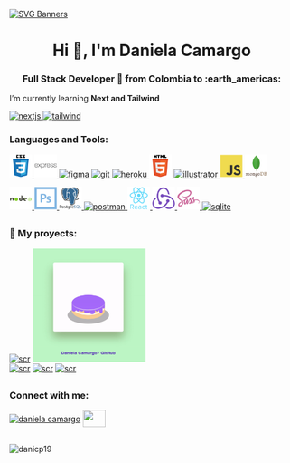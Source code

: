 [![SVG Banners](https://svg-banners.vercel.app/api?type=typeWriter&text1=Hello%20World!%20👩‍💻&width=1000&height=200)](https://github.com/Akshay090/svg-banners)
<h1 align="center">Hi 👋, I'm Daniela Camargo</h1>
<h3 align="center">Full Stack Developer  💜  from Colombia to :earth_americas:</h3>



I’m currently learning **Next and Tailwind**


 <a href="https://nextjs.org/" target="_blank" rel="noreferrer"> <img src="https://cdn.worldvectorlogo.com/logos/nextjs-2.svg" alt="nextjs" width="40" height="40"/> </a> <a href="https://tailwindcss.com/" target="_blank" rel="noreferrer"> <img src="https://www.vectorlogo.zone/logos/tailwindcss/tailwindcss-icon.svg" alt="tailwind" width="40" height="40"/> </a> 

<h3 align="left">Languages and Tools:</h3>
<p align="left"> <a href="https://www.w3schools.com/css/" target="_blank" rel="noreferrer"> <img src="https://raw.githubusercontent.com/devicons/devicon/master/icons/css3/css3-original-wordmark.svg" alt="css3" width="40" height="40"/> </a> <a href="https://expressjs.com" target="_blank" rel="noreferrer"> <img src="https://raw.githubusercontent.com/devicons/devicon/master/icons/express/express-original-wordmark.svg" alt="express" width="40" height="40"/> </a> <a href="https://www.figma.com/" target="_blank" rel="noreferrer"> <img src="https://www.vectorlogo.zone/logos/figma/figma-icon.svg" alt="figma" width="40" height="40"/> </a> <a href="https://git-scm.com/" target="_blank" rel="noreferrer"> <img src="https://www.vectorlogo.zone/logos/git-scm/git-scm-icon.svg" alt="git" width="40" height="40"/> </a> <a href="https://heroku.com" target="_blank" rel="noreferrer"> <img src="https://www.vectorlogo.zone/logos/heroku/heroku-icon.svg" alt="heroku" width="40" height="40"/> </a> <a href="https://www.w3.org/html/" target="_blank" rel="noreferrer"> <img src="https://raw.githubusercontent.com/devicons/devicon/master/icons/html5/html5-original-wordmark.svg" alt="html5" width="40" height="40"/> </a> <a href="https://www.adobe.com/in/products/illustrator.html" target="_blank" rel="noreferrer"> <img src="https://www.vectorlogo.zone/logos/adobe_illustrator/adobe_illustrator-icon.svg" alt="illustrator" width="40" height="40"/> </a> <a href="https://developer.mozilla.org/en-US/docs/Web/JavaScript" target="_blank" rel="noreferrer"> <img src="https://raw.githubusercontent.com/devicons/devicon/master/icons/javascript/javascript-original.svg" alt="javascript" width="40" height="40"/> </a> <a href="https://www.mongodb.com/" target="_blank" rel="noreferrer"> <img src="https://raw.githubusercontent.com/devicons/devicon/master/icons/mongodb/mongodb-original-wordmark.svg" alt="mongodb" width="40" height="40"/> </a> 
  
  <a href="https://nodejs.org" target="_blank" rel="noreferrer"> <img src="https://raw.githubusercontent.com/devicons/devicon/master/icons/nodejs/nodejs-original-wordmark.svg" alt="nodejs" width="40" height="40"/> </a> <a href="https://www.photoshop.com/en" target="_blank" rel="noreferrer"> <img src="https://raw.githubusercontent.com/devicons/devicon/master/icons/photoshop/photoshop-line.svg" alt="photoshop" width="40" height="40"/> </a> <a href="https://www.postgresql.org" target="_blank" rel="noreferrer"> <img src="https://raw.githubusercontent.com/devicons/devicon/master/icons/postgresql/postgresql-original-wordmark.svg" alt="postgresql" width="40" height="40"/> </a> <a href="https://postman.com" target="_blank" rel="noreferrer"> <img src="https://www.vectorlogo.zone/logos/getpostman/getpostman-icon.svg" alt="postman" width="40" height="40"/> </a> <a href="https://reactjs.org/" target="_blank" rel="noreferrer"> <img src="https://raw.githubusercontent.com/devicons/devicon/master/icons/react/react-original-wordmark.svg" alt="react" width="40" height="40"/> </a> <a href="https://redux.js.org" target="_blank" rel="noreferrer"> <img src="https://raw.githubusercontent.com/devicons/devicon/master/icons/redux/redux-original.svg" alt="redux" width="40" height="40"/> </a> <a href="https://sass-lang.com" target="_blank" rel="noreferrer"> <img src="https://raw.githubusercontent.com/devicons/devicon/master/icons/sass/sass-original.svg" alt="sass" width="40" height="40"/> </a> <a href="https://www.sqlite.org/" target="_blank" rel="noreferrer"> <img src="https://www.vectorlogo.zone/logos/sqlite/sqlite-icon.svg" alt="sqlite" width="40" height="40"/> </a></p>

##  <h3 align="left"> :pushpin: My proyects:</h3>
<a href="https://www.danielacamargo.me/"><img alt='scr' src='https://raw.githubusercontent.com/Danicp19/PI-DOGS/main/pics/portfolio.gif' height="200" width="340"/></a>
<a href="https://css-drawing-danicp19.vercel.app/"><img alt='scr' src='https://raw.githubusercontent.com/Danicp19/CSS-drawing/main/pics/cake.gif' height="200" width="200"/></a>
<br>
<a href="https://weather-app-danicp19.vercel.app/"><img alt='scr' src='https://raw.githubusercontent.com/Danicp19/Weather-app/main/pics/weather.png' height="200" width="340"/></a> 
<a href="https://ecommerce-lac-nu.vercel.app/"><img alt='scr' src='https://raw.githubusercontent.com/Danicp19/ECOMMERCE/main/pics/vimeo.gif' height="200" width="340"/></a>     <a href="https://pi-dogs-danicp19.vercel.app/"><img alt='scr' src='https://raw.githubusercontent.com/Danicp19/PI-DOGS/main/pics/dogs.gif' height="200" width="340"/></a>
##



<h3 align="left">Connect with me:</h3>
<p align="left">
<a href="https://linkedin.com/in/daniela-camargo-fullstack/" target="blank"><img align="center" src="https://raw.githubusercontent.com/rahuldkjain/github-profile-readme-generator/master/src/images/icons/Social/linked-in-alt.svg" alt="daniela camargo" height="30" width="40" /></a>
<a href="mailto:daniela.camargopr@gmail.com" ><img align="center" src="https://raw.githubusercontent.com/paulrobertlloyd/socialmediaicons/main/email-48x48.png"  height="30" width="40" >
</p>

##

<p><img align="left" src="https://github-readme-stats.vercel.app/api/top-langs?username=danicp19&show_icons=true&locale=en&layout=compact" alt="danicp19" /></p>


